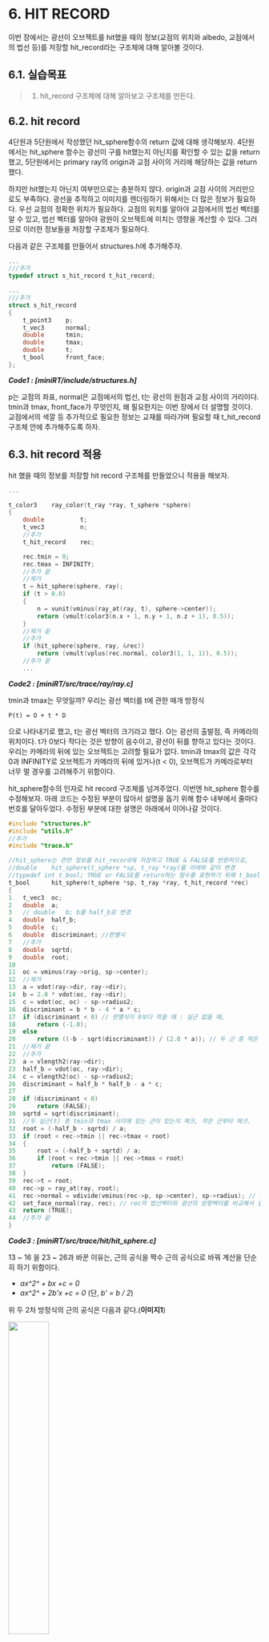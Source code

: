 # 6. HIT RECORD

이번 장에서는 광선이 오브젝트를 hit했을 때의 정보(교점의 위치와 albedo, 교점에서의 법선 등)를 저장할 hit_record라는 구조체에 대해 알아볼 것이다.

## 6.1. 실습목표
>
> 1. hit_record 구조체에 대해 알아보고 구조체를 만든다.
>

## 6.2. hit record

4단원과 5단원에서 작성했던 hit_sphere함수의 return 값에 대해 생각해보자. 4단원에서는 hit_sphere 함수는 광선이 구를 hit했는지 아닌지를 확인할 수 있는 값을 return 했고, 5단원에서는 primary ray의 origin과 교점 사이의 거리에 해당하는 값을 return 했다.

하지만 hit했는지 아닌지 여부만으로는 충분하지 않다. origin과 교점 사이의 거리만으로도 부족하다. 광선을 추적하고 이미지를 렌더링하기 위해서는 더 많은 정보가 필요하다. 우선 교점의 정확한 위치가 필요하다. 교점의 위치를 알아야 교점에서의 법선 벡터를 알 수 있고, 법선 벡터를 알아야 광원이 오브젝트에 미치는 영향을 계산할 수 있다. 그러므로 이러한 정보들을 저장할 구조체가 필요하다.

다음과 같은 구조체를 만들어서 structures.h에 추가해주자.
```c
...
///추가
typedef struct s_hit_record t_hit_record;

...
///추가
struct s_hit_record
{
	t_point3	p;
	t_vec3		normal;
	double		tmin;
	double		tmax;
	double		t;
	t_bool		front_face;
};
```

***Code1 : [miniRT/include/structures.h]***

p는 교점의 좌표, normal은 교점에서의 법선, t는 광선의 원점과 교점 사이의 거리이다. tmin과 tmax, front_face가 무엇인지, 왜 필요한지는 이번 장에서 더 설명할 것이다. 교점에서의 색깔 등 추가적으로 필요한 정보는 교재를 따라가며 필요할 때 t_hit_record 구조체 안에 추가해주도록 하자.

## 6.3. hit record 적용

hit 했을 때의 정보를 저장할 hit record 구조체를 만들었으니 적용을 해보자.

```c
...

t_color3	ray_color(t_ray *ray, t_sphere *sphere)
{
	double			t;
	t_vec3			n;
	//추가
	t_hit_record	rec;

	rec.tmin = 0;
	rec.tmax = INFINITY;
	//추가 끝
	//제거
	t = hit_sphere(sphere, ray);
	if (t > 0.0)
	{
		n = vunit(vminus(ray_at(ray, t), sphere->center));
		return (vmult(color3(n.x + 1, n.y + 1, n.z + 1), 0.5));
	}
	//제거 끝
	//추가
	if (hit_sphere(sphere, ray, &rec))
		return (vmult(vplus(rec.normal, color3(1, 1, 1)), 0.5));
	//추가 끝
	...
```

***Code2 : [miniRT/src/trace/ray/ray.c]***

tmin과 tmax는 무엇일까? 우리는 광선 벡터를 t에 관한 매개 방정식

`P(t) = O + t * D`

으로 나타내기로 했고, t는 광선 벡터의 크기라고 했다. O는 광선의 출발점, 즉 카메라의 위치이다. t가 0보다 작다는 것은 방향이 음수이고, 광선이 뒤를 향하고 있다는 것이다. 우리는 카메라의 뒤에 있는 오브젝트는 고려할 필요가 없다. tmin과 tmax의 값은 각각 0과 INFINITY로 오브젝트가 카메라의 뒤에 있거나(t < 0), 오브젝트가 카메라로부터 너무 멀 경우를 고려해주기 위함이다.

hit_sphere함수의 인자로 hit record 구조체를 넘겨주었다. 이번엔 hit_sphere 함수를 수정해보자. 아래 코드는 수정된 부분이 많아서 설명을 돕기 위해 함수 내부에서 줄마다 번호를 달아두었다. 수정된 부분에 대한 설명은 아래에서 이어나갈 것이다.

```c
#include "structures.h"
#include "utils.h"
//추가
#include "trace.h"

//hit_sphere는 관련 정보를 hit_record에 저장하고 TRUE & FALSE를 반환하므로,
//double	hit_sphere(t_sphere *sp, t_ray *ray)를 아래와 같이 변경
//typedef int t_bool; TRUE or FALSE를 return하는 함수를 표현하기 위해 t_bool 사용
t_bool		hit_sphere(t_sphere *sp, t_ray *ray, t_hit_record *rec)
{
1	t_vec3	oc;
2	double	a;
3	// double	b; b를 half_b로 변경
4	double	half_b;
5	double	c;
6	double	discriminant; //판별식
7	//추가
8	double	sqrtd;
9	double	root;
10
11	oc = vminus(ray->orig, sp->center);
12	//제거
13	a = vdot(ray->dir, ray->dir);
14	b = 2.0 * vdot(oc, ray->dir);
15	c = vdot(oc, oc) - sp->radius2;
16	discriminant = b * b - 4 * a * c;
17	if (discriminant < 0) // 판별식이 0보다 작을 때 : 실근 없을 때,
18		return (-1.0);
19	else
20		return ((-b - sqrt(discriminant)) / (2.0 * a)); // 두 근 중 작은 근
21	//제거 끝
22	//추가
23	a = vlength2(ray->dir);
23	half_b = vdot(oc, ray->dir);
24	c = vlength2(oc) - sp->radius2;
26	discriminant = half_b * half_b - a * c;
27
28	if (discriminant < 0)
29		return (FALSE);
30	sqrtd = sqrt(discriminant);
31	//두 실근(t) 중 tmin과 tmax 사이에 있는 근이 있는지 체크, 작은 근부터 체크.
32	root = (-half_b - sqrtd) / a;
33	if (root < rec->tmin || rec->tmax < root)
34	{
35		root = (-half_b + sqrtd) / a;
36		if (root < rec->tmin || rec->tmax < root)
37			return (FALSE);
38	}
39	rec->t = root;
40	rec->p = ray_at(ray, root);
41	rec->normal = vdivide(vminus(rec->p, sp->center), sp->radius); // 정규화된 법선 벡터.
42	set_face_normal(ray, rec); // rec의 법선벡터와 광선의 방향벡터를 비교해서 앞면인지 뒷면인지 t_bool 값으로 저장.
43	return (TRUE);
44	//추가 끝
}
```

***Code3 : [miniRT/src/trace/hit/hit_sphere.c]***

13 ~ 16 을 23 ~ 26과 바꾼 이유는, 근의 공식을 짝수 근의 공식으로 바꿔 계산을 단순히 하기 위함이다.

- *ax^2^ + bx +c = 0*
- *ax^2^ + 2b'x +c = 0* 
(단, *b' = b / 2*)

위 두 2차 방정식의 근의 공식은 다음과 같다.(**이미지1**)

<img src = "./images/06_image1.png" width="40%">

**이미지1. 근의 공식, 짝수 근의 공식**

30번부터 38번줄을 추가해 준 이유를 살펴보자.
```c
30	sqrtd = sqrt(discriminant);
31	//두 실근(t) 중 tmin과 tmax 사이에 있는 근이 있는지 체크, 작은 근부터 체크.
32	root = (-half_b - sqrtd) / a; // 두 근(t) 중 작은 근(t)부터 고려.
33	if (root < rec->tmin || rec->tmax < root) 작은 t가 tmin보다 작거나 tmax보다 큰 경우
34	{
35		root = (-half_b + sqrtd) / a; 큰 근(t)가 tmin보다 작은지, tmax보다 큰지 체크.
36		if (root < rec->tmin || rec->tmax < root) 큰 근조차 tmin보다 작다면 hit하지 않은 것이므로 FALSE를 반환.
37			return (FALSE);
38	}
```

광선이 오브젝트를 관통한다면 두 개의 교점이 생길 것이고, 카메라에는 가까운 교점에 해당하는 부분만 보일 것이다. 그런데 왜 두 교점을 모두 고려해줬을까? 어떤 구가 카메라를 둘러싸고 있다고 생각해보자. 그럼 두 근 중 작은 근은 카메라의 뒤쪽에 있는 것이고, 두 근 중 큰 근이 카메라의 앞에 있게 될 것이다. 위와 같은 경우를 고려해주기 위해 두 근을 모두 확인하는 것이다.

```c
39	rec->t = root;
40	rec->p = ray_at(ray, root);
41	rec->normal = vdivide(vminus(rec->p, sp->center), sp->radius); // 정규화된 법선 벡터.
42	set_face_normal(ray, rec); // rec의 법선벡터와 광선의 방향벡터를 비교해서 앞면인지 뒷면인지 t_bool 값으로 저장.
43	return (TRUE);
```

39 ~ 41은 hit record 구조체인 rec에 필요한 정보들을 저장하는 것이다.

42의 set_face_normal(ray, rec)은 위에서 언급한, 구가 카메라를 둘러싸고 있는 경우를 고려하기 위함이다. 카메라가 구의 안쪽에 있다면 광선과 법선은 같은 방향을 향하게 될 것이다. 그러나 오브젝트와 광원 간의 상호작용을 계산하기 위해서는 법선과 광선이 항상 반대방향을 향하고 있어야 한다. 그러므로 법선이 광선을 반대 방향인지를 확인하는 함수를 추가했다.

```c
#include "trace.h"

void	set_face_normal(t_ray *r, t_hit_record *rec)
{
	// 광선의 방향벡터와 교점의 법선벡터의 내적이 음수이면 광선은 앞면(객체의)에 hit 한 것이다
	rec->front_face = vdot(r->dir, rec->normal) < 0;
	// 광선의 앞면에 hit 면 그대로 아니면 법선을 반대로 뒤집는다. (항상 광선 방향벡터와 법선 벡터를 반대인 상태로 사용하기위해)
	rec->normal = (rec->front_face) ? rec->normal : vmult(rec->normal, -1);
}
```

***Code4 : [miniRT/src/trace/hit/normal.c]***

지금까지 변경 또는 추가한 함수를 헤더 파일에 반영해주자.

```c
...
// trace/hit/
//double		hit_sphere(t_sphere *sp, t_ray *ray); 아래로 변경
t_bool		hit_sphere(t_sphere *sp, t_ray *ray, t_hit_record *rec);
void		set_face_normal(t_ray *r, t_hit_record *rec);

#endif
```
***Code5 : [miniRT/include/trace.h]***

코드 수정 후 출력 결과물은 05번과 같아야 한다. 혹시 결과가 다르다면 다르게 작성한 부분이 있는지 확인해보자. 다음 장에서는 한 광선이 여러개의 물체를 지나는 경우를 생각해보자.
